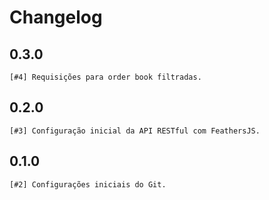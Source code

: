 # Changelog

## 0.3.0
    [#4] Requisições para order book filtradas.

## 0.2.0
    [#3] Configuração inicial da API RESTful com FeathersJS. 

## 0.1.0
    [#2] Configurações iniciais do Git.

